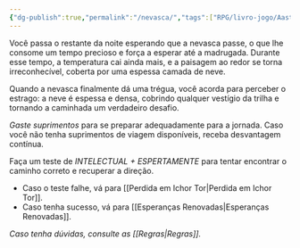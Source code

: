 ```yaml
---
{"dg-publish":true,"permalink":"/nevasca/","tags":["RPG/livro-jogo/Aasthar/story-points"],"created":"2024-12-20T11:03:36.562-05:00","updated":"2025-01-08T16:14:25.668-05:00"}
---
```



Você passa o restante da noite esperando que a nevasca passe, o que lhe consome um tempo precioso e força a esperar até a madrugada. Durante esse tempo, a temperatura cai ainda mais, e a paisagem ao redor se torna irreconhecível, coberta por uma espessa camada de neve.

Quando a nevasca finalmente dá uma trégua, você acorda para perceber o estrago: a neve é espessa e densa, cobrindo qualquer vestígio da trilha e tornando a caminhada um verdadeiro desafio.

*Gaste suprimentos* para se preparar adequadamente para a jornada. Caso você não tenha suprimentos de viagem disponíveis, receba desvantagem contínua.

Faça um teste de *INTELECTUAL + ESPERTAMENTE* para tentar encontrar o caminho correto e recuperar a direção.

- Caso o teste falhe, vá para [[Perdida em Ichor Tor\|Perdida em Ichor Tor]].
- Caso tenha sucesso, vá para [[Esperanças Renovadas\|Esperanças Renovadas]].

*Caso tenha dúvidas, consulte as [[Regras\|Regras]].*
